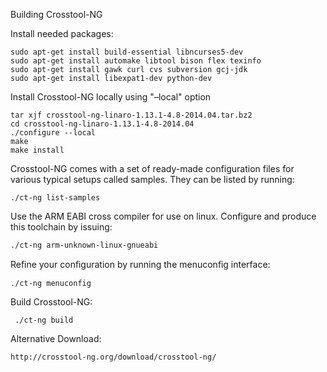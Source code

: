 Building Crosstool-NG


Install needed packages:

	sudo apt-get install build-essential libncurses5-dev
	sudo apt-get install automake libtool bison flex texinfo
	sudo apt-get install gawk curl cvs subversion gcj-jdk
	sudo apt-get install libexpat1-dev python-dev


Install Crosstool-NG locally using "–local" option

	tar xjf crosstool-ng-linaro-1.13.1-4.8-2014.04.tar.bz2
	cd crosstool-ng-linaro-1.13.1-4.8-2014.04
	./configure --local
	make
	make install

Crosstool-NG comes with a set of ready-made configuration files for various typical setups called samples. They can be listed by running:

	./ct-ng list-samples


Use the ARM EABI cross compiler for use on linux. Configure and produce this toolchain by issuing:

	./ct-ng arm-unknown-linux-gnueabi

Reﬁne your conﬁguration by running the menuconﬁg interface:

	./ct-ng menuconfig

Build Crosstool-NG:

	 ./ct-ng build


Alternative Download:

	http://crosstool-ng.org/download/crosstool-ng/
